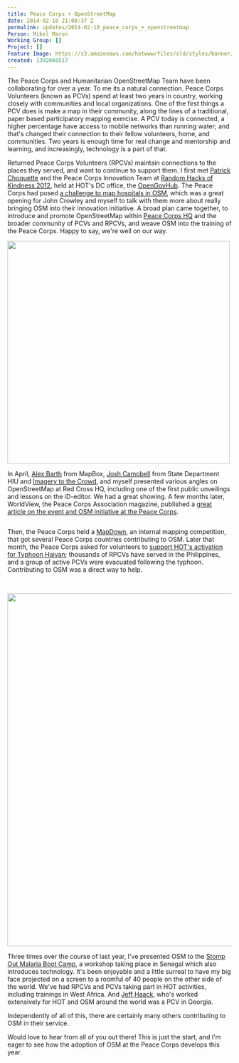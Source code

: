 ```yaml
---
title: Peace Corps + OpenStreetMap
date: 2014-02-10 21:08:37 Z
permalink: updates/2014-02-10_peace_corps_+_openstreetmap
Person: Mikel Maron
Working Group: []
Project: []
Feature Image: https://s3.amazonaws.com/hotwww/files/old/styles/banner/public/Webcam-1372355183.png
created: 1392066517
---
```


<p>The Peace Corps and Humanitarian OpenStreetMap Team have been collaborating for over a year. To me its a natural connection. Peace Corps Volunteers (known as PCVs) spend at least two years in country, working closely with communities and local organizations. One of the first things a PCV does is make a map in their community, along the lines of a traditional, paper based participatory mapping exercise. A PCV today is connected, a higher percentage have access to mobile networks than running water; and that's changed their connection to their fellow volunteers, home, and communities. Two years is enough time for real change and mentorship and learning, and increasingly, technology is a part of that.</p><p>Returned Peace Corps Volunteers (RPCVs) maintain connections to the places they served, and want to continue to support them. I first met <a href="https://twitter.com/choquette33">Patrick Choquette</a> and the Peace Corps Innovation Team at <a href="http://www.rhok.org/node/94087">Random Hacks of Kindness 2012</a>, held at HOT's DC office, the <a href="http://opengovhub.org/">OpenGovHub</a>. The Peace Corps had posed <a href="https://web.archive.org/web/20130215211246/http://innovationchallenge.peacecorps.gov/FPS/granularhealthmap/">a challenge to map hospitals in OSM</a>, which was a great opening for John Crowley and myself to talk with them more about really bringing OSM into their innovation initiative. A broad plan came together, to introduce and promote OpenStreetMap within <a href="http://www.openstreetmap.org/way/66681070">Peace Corps HQ</a> and the broader community of PCVs and RPCVs, and weave OSM into the training of the Peace Corps. Happy to say, we're well on our way.</p><p><a href="http://instagram.com/p/X7m4_ljjCs/"><img src="http://distilleryimage8.ak.instagram.com/dc4d56b0a1fd11e29f7222000a9f130b_7.jpg" alt="" style="width:500px;height:500px"></a></p><p>In April, <a href="https://twitter.com/lxbarth/">Alex Barth</a> from MapBox, <a href="https://twitter.com/disruptivegeo">Josh Campbell</a> from State Department HIU and <a href="https://hiu.state.gov/ittc/ittc.aspx">Imagery to the Crowd</a>, and myself presented various angles on OpenStreetMap at Red Cross HQ, including one of the first public unveilings and lessons on the iD-editor. We had a great showing. A few months later, WorldView, the Peace Corps Association magazine, published a <a href="http://mapkibera.org/wiki/images/f/fd/WorldviewFall2013_CommunityMappingJustGotAWholeLotEasier.pdf">great article on the event and OSM initiative at the Peace Corps</a>.</p><p><a href="http://www.flickr.com/photos/openstreetmapus/10681278493/"><img src="http://farm4.staticflickr.com/3686/10681278493_2131eceaf3.jpg" alt=""></a></p><p>Then, the Peace Corps held a <a href="http://pcmapdown.herokuapp.com/">MapDown</a>, an internal mapping competition, that got several Peace Corps countries contributing to OSM. Later that month, the Peace Corps asked for volunteers to <a href="http://www.peacecorps.gov/media/forpress/press/2298/">support HOT's activation for Typhoon Haiyan</a>; thousands of RPCVs have served in the Philippines, and a group of active PCVs were evacuated following the typhoon. Contributing to OSM was a direct way to help.&nbsp;</p><p>&nbsp;</p><p><img src="https://s3.amazonaws.com/hotwww/files/old/image.png" alt="" style="width:603px;height:792px"></p><p>Three times over the course of last year, I've presented OSM to the <a href="http://stompoutmalaria.org/boot-camp/">Stomp Out Malaria Boot Camp</a>, a workshop taking place in Senegal which also introduces technology. It's been enjoyable and a little surreal to have my big face projected on a screen to a roomful of 40 people on the other side of the world. We've had RPCVs and PCVs taking part in HOT activities, including trainings in West Africa. And <a href="http://hot.openstreetmap.org/updates/2013-06-25_faces_of_hot_jeff_haack_content_writer_of_wwwlearnosmorg">Jeff Haack</a>, who's worked extensively for HOT and OSM around the world was a PCV in Georgia.</p><p>Independently of all of this, there are certainly many others contributing to OSM in their service.</p><p>Would love to hear from all of you out there! This is just the start, and I'm eager to see how the adoption of OSM at the Peace Corps develops this year.</p>
